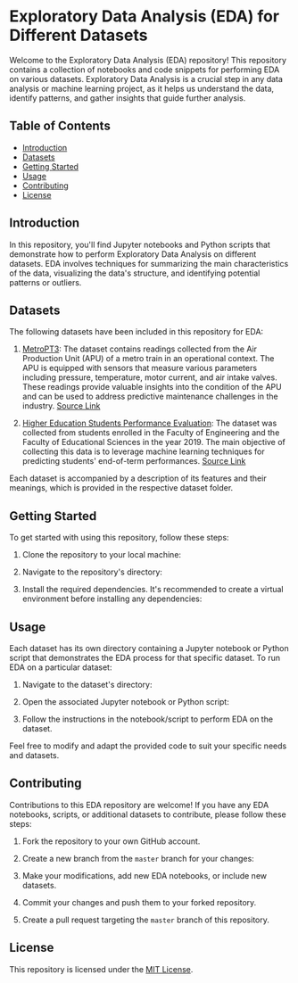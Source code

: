 # Exploratory Data Analysis (EDA) for Different Datasets

Welcome to the Exploratory Data Analysis (EDA) repository! This repository contains a collection of notebooks and code snippets for performing EDA on various datasets. Exploratory Data Analysis is a crucial step in any data analysis or machine learning project, as it helps us understand the data, identify patterns, and gather insights that guide further analysis.

## Table of Contents

- [Introduction](#introduction)
- [Datasets](#datasets)
- [Getting Started](#getting-started)
- [Usage](#usage)
- [Contributing](#contributing)
- [License](#license)

## Introduction

In this repository, you'll find Jupyter notebooks and Python scripts that demonstrate how to perform Exploratory Data Analysis on different datasets. EDA involves techniques for summarizing the main characteristics of the data, visualizing the data's structure, and identifying potential patterns or outliers.

## Datasets

The following datasets have been included in this repository for EDA:

1. [MetroPT3](data/MetroPT3): The dataset contains readings collected from the Air Production Unit (APU) of a metro train in an operational context. The APU is equipped with sensors that measure various parameters including pressure, temperature, motor current, and air intake valves. These readings provide valuable insights into the condition of the APU and can be used to address predictive maintenance challenges in the industry. [Source Link](https://archive.ics.uci.edu/dataset/791/metropt+3+dataset)

2. [Higher Education Students Performance Evaluation](data/StudentEvaluation): The dataset was collected from students enrolled in the Faculty of Engineering and the Faculty of Educational Sciences in the year 2019. The main objective of collecting this data is to leverage machine learning techniques for predicting students' end-of-term performances. [Source Link](https://archive.ics.uci.edu/dataset/856/higher+education+students+performance+evaluation) 

   
Each dataset is accompanied by a description of its features and their meanings, which is provided in the respective dataset folder.

## Getting Started

To get started with using this repository, follow these steps:

1. Clone the repository to your local machine:

2. Navigate to the repository's directory:

3. Install the required dependencies. It's recommended to create a virtual environment before installing any dependencies:

## Usage

Each dataset has its own directory containing a Jupyter notebook or Python script that demonstrates the EDA process for that specific dataset. To run EDA on a particular dataset:

1. Navigate to the dataset's directory:

2. Open the associated Jupyter notebook or Python script:

3. Follow the instructions in the notebook/script to perform EDA on the dataset.

Feel free to modify and adapt the provided code to suit your specific needs and datasets.

## Contributing

Contributions to this EDA repository are welcome! If you have any EDA notebooks, scripts, or additional datasets to contribute, please follow these steps:

1. Fork the repository to your own GitHub account.

2. Create a new branch from the `master` branch for your changes:

3. Make your modifications, add new EDA notebooks, or include new datasets.

4. Commit your changes and push them to your forked repository.

5. Create a pull request targeting the `master` branch of this repository.

## License

This repository is licensed under the [MIT License](LICENSE).
